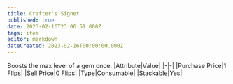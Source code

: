 ```yaml
---
title: Crafter's Signet
published: true
date: 2023-02-16T23:06:51.000Z
tags: item
editor: markdown
dateCreated: 2023-02-16T00:00:00.000Z
---
```


Boosts the max level of a gem once.
|Attribute|Value|
|-|-|
|Purchase Price|1 Flips|
|Sell Price|0 Flips|
|Type|Consumable|
|Stackable|Yes|

